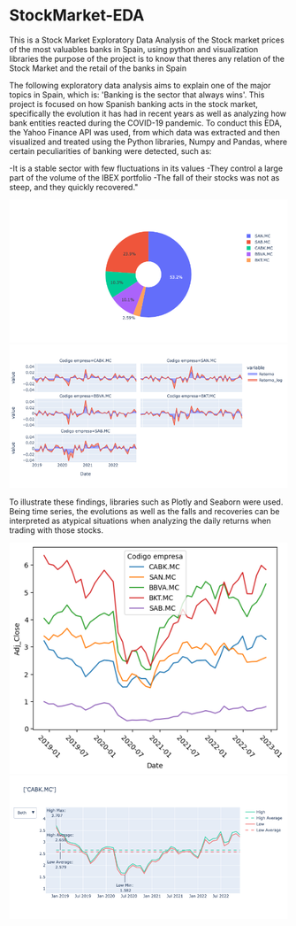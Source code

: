 # StockMarket-EDA

This is a Stock Market Exploratory Data Analysis of the Stock market prices of the most valuables banks in Spain, using python and visualization libraries 
the purpose of the project is to know that theres any relation of the Stock Market and the retail of the banks in Spain

The following exploratory data analysis aims to explain one of the major topics in Spain, which is: 'Banking is the sector that always wins'. This project is focused on how Spanish banking acts in the stock market, specifically the evolution it has had in recent years as well as analyzing how bank entities reacted during the COVID-19 pandemic.
To conduct this EDA, the Yahoo Finance API was used, from which data was extracted and then visualized and treated using the Python libraries, Numpy and Pandas, where certain peculiarities of banking were detected, such as:

-It is a stable sector with few fluctuations in its values
-They control a large part of the volume of the IBEX portfolio
-The fall of their stocks was not as steep, and they quickly recovered."

![imagen volumen](https://github.com/Pandelo0398/StockMarket-EDA/blob/main/Images/Volumen.png) ![imagen retornos](https://github.com/Pandelo0398/StockMarket-EDA/blob/main/Images/Retornos.png)

To illustrate these findings, libraries such as Plotly and Seaborn were used. Being time series, the evolutions as well as the falls and recoveries can be interpreted as atypical situations when analyzing the daily returns when trading with those stocks.

![imagen ajustada](https://github.com/Pandelo0398/StockMarket-EDA/blob/main/Images/EDA%20Precio%20de%20cierre%20ajustado.png)![caixa stock](https://github.com/Pandelo0398/StockMarket-EDA/blob/main/Images/caixa_month.png)
